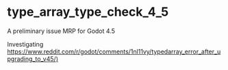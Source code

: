 # type_array_type_check_4_5
A preliminary issue MRP for Godot 4.5

Investigating [https://www.reddit.com/r/godot/comments/1nl11vy/typedarray_error_after_upgrading_to_v45/)](https://www.reddit.com/r/godot/comments/1nl11vy/typedarray_error_after_upgrading_to_v45/)
